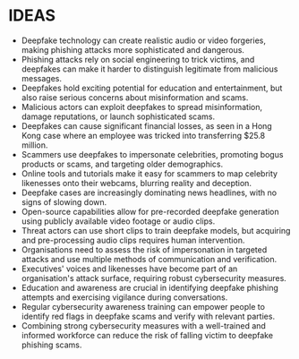 # IDEAS
* Deepfake technology can create realistic audio or video forgeries, making phishing attacks more sophisticated and dangerous.
* Phishing attacks rely on social engineering to trick victims, and deepfakes can make it harder to distinguish legitimate from malicious messages.
* Deepfakes hold exciting potential for education and entertainment, but also raise serious concerns about misinformation and scams.
* Malicious actors can exploit deepfakes to spread misinformation, damage reputations, or launch sophisticated scams.
* Deepfakes can cause significant financial losses, as seen in a Hong Kong case where an employee was tricked into transferring $25.8 million.
* Scammers use deepfakes to impersonate celebrities, promoting bogus products or scams, and targeting older demographics.
* Online tools and tutorials make it easy for scammers to map celebrity likenesses onto their webcams, blurring reality and deception.
* Deepfake cases are increasingly dominating news headlines, with no signs of slowing down.
* Open-source capabilities allow for pre-recorded deepfake generation using publicly available video footage or audio clips.
* Threat actors can use short clips to train deepfake models, but acquiring and pre-processing audio clips requires human intervention.
* Organisations need to assess the risk of impersonation in targeted attacks and use multiple methods of communication and verification.
* Executives' voices and likenesses have become part of an organisation's attack surface, requiring robust cybersecurity measures.
* Education and awareness are crucial in identifying deepfake phishing attempts and exercising vigilance during conversations.
* Regular cybersecurity awareness training can empower people to identify red flags in deepfake scams and verify with relevant parties.
* Combining strong cybersecurity measures with a well-trained and informed workforce can reduce the risk of falling victim to deepfake phishing scams.
